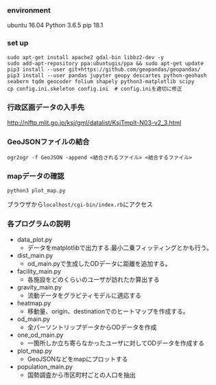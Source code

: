 ### environment
ubuntu 16.04
Python 3.6.5
pip    18.1

### set up 
```
sudo apt-get install apache2 gdal-bin libbz2-dev -y
sudo add-apt-repository ppa:ubuntugis/ppa && sudo apt-get update
pip3 install --user git+https://github.com/geopandas/geopandas/
pip3 install --user pandas jupyter geopy descartes python-geohash seaborn tqdm geocoder folium shapely python3-matplotlib scipy
cp config.ini.skeleton config.ini  # config.iniを適切に修正
```

### 行政区画データの入手先
http://nlftp.mlit.go.jp/ksj/gml/datalist/KsjTmplt-N03-v2_3.html

### GeoJSONファイルの結合
```
ogr2ogr -f GeoJSON -append <結合されるファイル> <結合するファイル>
```

### mapデータの確認
```
python3 plot_map.py
```

ブラウザから`localhost/cgi-bin/index.rb`にアクセス

### 各プログラムの説明
- data_plot.py
  - データをmatplotlibで出力する.最小二乗フィッティングとかも行う。
- dist_main.py
  - od_main.pyで生成したODデータに距離を追加する。
- facility_main.py
  - 各施設をどのくらいのユーザが訪れたか算出する
- gravity_main.py
  - 流動データをグラビティモデルに適応する
- heatmap.py
  - 移動量、origin、destinationでのヒートマップを作成する。
- od_main.py
  - 全パーソントリップデータからODデータを作成
- one_od_main.py
  - 一箇所しか立ち寄らなかったユーザに対してODデータを作成する
- plot_map.py
  - GeoJSONなどをmapにプロットする
- population_main.py
  - 国勢調査から市区町村ごとの人口を抽出
